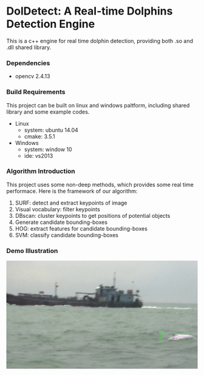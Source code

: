 # DolDetect: A Real-time Dolphins Detection Engine
This is a c++ engine for real time dolphin detection, providing both .so and .dll shared library.

### Dependencies
* opencv 2.4.13

### Build Requirements
This project can be built on linux and windows paltform, including shared library and some example codes. 
* Linux
  * system: ubuntu 14.04
  * cmake: 3.5.1
* Windows
  * system: window 10
  * ide: vs2013

### Algorithm Introduction
This project uses some non-deep methods, which provides some real time performace.
Here is the framework of our algorithm:
1. SURF: detect and extract keypoints of image
2. Visual vocabulary: filter keypoints
3. DBscan: cluster keypoints to get positions of potential objects
4. Generate candidate bounding-boxes
5. HOG: extract features for candidate bounding-boxes
6. SVM: classify candidate bounding-boxes

### Demo Illustration
![Alt text](/demo.jpg)
